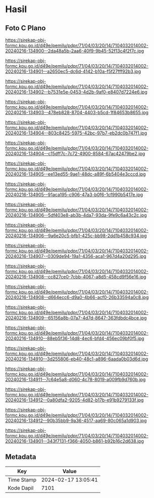 # Hasil

## Foto C Plano

https://sirekap-obj-formc.kpu.go.id/d49e/pemilu/pdpr/71/04/03/20/14/7104032014002-20240216-134900--2da48a5b-2aa6-40f9-9b45-52f13c4f2f7c.jpg

https://sirekap-obj-formc.kpu.go.id/d49e/pemilu/pdpr/71/04/03/20/14/7104032014002-20240216-134901--a2650ec5-dc6d-4142-b10a-f5f27fff92b3.jpg

https://sirekap-obj-formc.kpu.go.id/d49e/pemilu/pdpr/71/04/03/20/14/7104032014002-20240216-134902--b7531e5e-0453-4d2b-9af0-e8407d7224e6.jpg

https://sirekap-obj-formc.kpu.go.id/d49e/pemilu/pdpr/71/04/03/20/14/7104032014002-20240216-134903--478eb828-8704-4403-b5cd-1f84653b8655.jpg

https://sirekap-obj-formc.kpu.go.id/d49e/pemilu/pdpr/71/04/03/20/14/7104032014002-20240216-134904--803c8425-5975-42bc-97b7-eb2dc0b747f1.jpg

https://sirekap-obj-formc.kpu.go.id/d49e/pemilu/pdpr/71/04/03/20/14/7104032014002-20240216-134904--c15dff7c-7c72-4900-8584-67ac42479be2.jpg

https://sirekap-obj-formc.kpu.go.id/d49e/pemilu/pdpr/71/04/03/20/14/7104032014002-20240216-134905--ee13ed55-9ae1-48dc-a89f-6b5404e3cccd.jpg

https://sirekap-obj-formc.kpu.go.id/d49e/pemilu/pdpr/71/04/03/20/14/7104032014002-20240216-134905--91aca195-c906-47a3-b0f6-1cf990b5417e.jpg

https://sirekap-obj-formc.kpu.go.id/d49e/pemilu/pdpr/71/04/03/20/14/7104032014002-20240216-134906--5df403e8-ab3b-4da7-93da-9fe9c6a43c2c.jpg

https://sirekap-obj-formc.kpu.go.id/d49e/pemilu/pdpr/71/04/03/20/14/7104032014002-20240216-134906--9a6e20c5-bfb1-425c-bb98-2dd1b458c934.jpg

https://sirekap-obj-formc.kpu.go.id/d49e/pemilu/pdpr/71/04/03/20/14/7104032014002-20240216-134907--0309de94-19a1-4356-aca1-967d4a20d295.jpg

https://sirekap-obj-formc.kpu.go.id/d49e/pemilu/pdpr/71/04/03/20/14/7104032014002-20240216-134908--cc827ce0-7cbb-4067-a8d5-458cd9f56e16.jpg

https://sirekap-obj-formc.kpu.go.id/d49e/pemilu/pdpr/71/04/03/20/14/7104032014002-20240216-134908--d664ecc6-d9a0-4b66-acf0-26b33594a0c8.jpg

https://sirekap-obj-formc.kpu.go.id/d49e/pemilu/pdpr/71/04/03/20/14/7104032014002-20240216-134909--65156a8b-07a7-4d7d-8647-363fdbdc4bce.jpg

https://sirekap-obj-formc.kpu.go.id/d49e/pemilu/pdpr/71/04/03/20/14/7104032014002-20240216-134910--88eb5f36-14d8-4ec6-bfd4-456ec09bf0f5.jpg

https://sirekap-obj-formc.kpu.go.id/d49e/pemilu/pdpr/71/04/03/20/14/7104032014002-20240216-134910--3d255806-eb40-48c1-a896-6aada0b03d6d.jpg

https://sirekap-obj-formc.kpu.go.id/d49e/pemilu/pdpr/71/04/03/20/14/7104032014002-20240216-134911--7c64e5a8-d060-4c78-8019-a009fb9d760b.jpg

https://sirekap-obj-formc.kpu.go.id/d49e/pemilu/pdpr/71/04/03/20/14/7104032014002-20240216-134912--0a80dfa2-9205-4d82-b17b-e91b9279133f.jpg

https://sirekap-obj-formc.kpu.go.id/d49e/pemilu/pdpr/71/04/03/20/14/7104032014002-20240216-134912--90b35bb9-9a36-4517-aa69-80c065a1d903.jpg

https://sirekap-obj-formc.kpu.go.id/d49e/pemilu/pdpr/71/04/03/20/14/7104032014002-20240216-134901--343f7131-f366-4050-b861-b92b16c2d638.jpg


## Metadata

| Key        | Value               |
| ---------- | ------------------- |
| Time Stamp | 2024-02-17 13:05:41 |
| Kode Dapil | 7101                |



